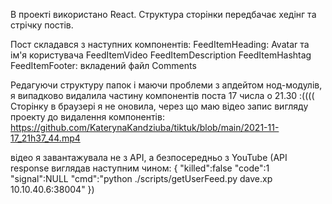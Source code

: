 В проекті використано React.
Структура сторінки передбачає хедінг та стрічку постів.

Пост складався з наступних компонентів:
FeedItemHeading: Avatar та ім'я користувача
FeedItemVideo
FeedItemDescription
FeedItemHashtag
FeedItemFooter: вкладений файл Comments

Редагуючи структуру папок і маючи проблеми з апдейтом нод-модулів, я випадково видалила частину компонентів поста 17 числа о 21.30 :((((
Сторінку в браузері я не оновила, через що маю відео запис вигляду проекту до видалення компонентів: https://github.com/KaterynaKandziuba/tiktuk/blob/main/2021-11-17_21h37_44.mp4

відео я завантажувала не з API, а безпосередньо з YouTube
(API response виглядав наступним чином: 
{
"killed":false
"code":1
"signal":NULL
"cmd":"python ./scripts/getUserFeed.py dave.xp 10.10.40.6:38004"
})
